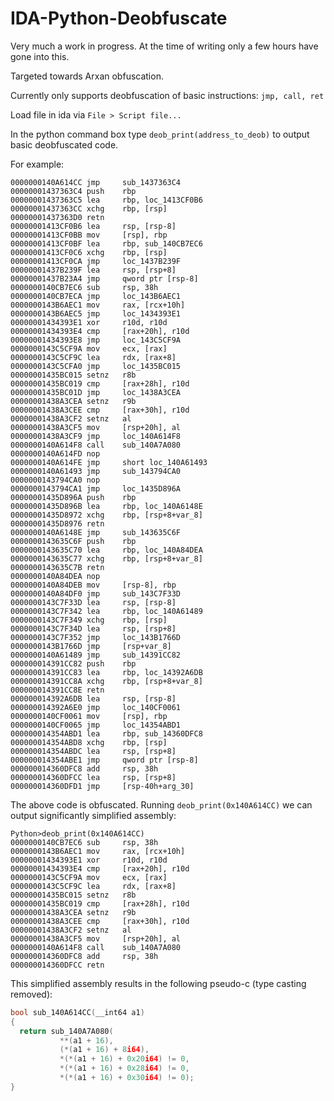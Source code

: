 # IDA-Python-Deobfuscate  
  
Very much a work in progress. At the time of writing only a few hours have gone into this.

Targeted towards Arxan obfuscation.

Currently only supports deobfuscation of basic instructions: `jmp, call, ret`

Load file in ida via `File > Script file...`

In the python command box type `deob_print(address_to_deob)` to output basic deobfuscated code.


For example:
```
0000000140A614CC jmp     sub_1437363C4
00000001437363C4 push    rbp
00000001437363C5 lea     rbp, loc_1413CF0B6
00000001437363CC xchg    rbp, [rsp]
00000001437363D0 retn
00000001413CF0B6 lea     rsp, [rsp-8]
00000001413CF0BB mov     [rsp], rbp
00000001413CF0BF lea     rbp, sub_140CB7EC6
00000001413CF0C6 xchg    rbp, [rsp]
00000001413CF0CA jmp     loc_1437B239F
00000001437B239F lea     rsp, [rsp+8]
00000001437B23A4 jmp     qword ptr [rsp-8]
0000000140CB7EC6 sub     rsp, 38h
0000000140CB7ECA jmp     loc_143B6AEC1
0000000143B6AEC1 mov     rax, [rcx+10h]
0000000143B6AEC5 jmp     loc_1434393E1
00000001434393E1 xor     r10d, r10d
00000001434393E4 cmp     [rax+20h], r10d
00000001434393E8 jmp     loc_143C5CF9A
0000000143C5CF9A mov     ecx, [rax]
0000000143C5CF9C lea     rdx, [rax+8]
0000000143C5CFA0 jmp     loc_1435BC015
00000001435BC015 setnz   r8b
00000001435BC019 cmp     [rax+28h], r10d
00000001435BC01D jmp     loc_1438A3CEA
00000001438A3CEA setnz   r9b
00000001438A3CEE cmp     [rax+30h], r10d
00000001438A3CF2 setnz   al
00000001438A3CF5 mov     [rsp+20h], al
00000001438A3CF9 jmp     loc_140A614F8
0000000140A614F8 call    sub_140A7A080
0000000140A614FD nop
0000000140A614FE jmp     short loc_140A61493
0000000140A61493 jmp     sub_143794CA0
0000000143794CA0 nop
0000000143794CA1 jmp     loc_1435D896A
00000001435D896A push    rbp
00000001435D896B lea     rbp, loc_140A6148E
00000001435D8972 xchg    rbp, [rsp+8+var_8]
00000001435D8976 retn
0000000140A6148E jmp     sub_143635C6F
0000000143635C6F push    rbp
0000000143635C70 lea     rbp, loc_140A84DEA
0000000143635C77 xchg    rbp, [rsp+8+var_8]
0000000143635C7B retn
0000000140A84DEA nop
0000000140A84DEB mov     [rsp-8], rbp
0000000140A84DF0 jmp     sub_143C7F33D
0000000143C7F33D lea     rsp, [rsp-8]
0000000143C7F342 lea     rbp, loc_140A61489
0000000143C7F349 xchg    rbp, [rsp]
0000000143C7F34D lea     rsp, [rsp+8]
0000000143C7F352 jmp     loc_143B1766D
0000000143B1766D jmp     [rsp+var_8]
0000000140A61489 jmp     sub_14391CC82
000000014391CC82 push    rbp
000000014391CC83 lea     rbp, loc_14392A6DB
000000014391CC8A xchg    rbp, [rsp+8+var_8]
000000014391CC8E retn
000000014392A6DB lea     rsp, [rsp-8]
000000014392A6E0 jmp     loc_140CF0061
0000000140CF0061 mov     [rsp], rbp
0000000140CF0065 jmp     loc_14354ABD1
000000014354ABD1 lea     rbp, sub_14360DFC8
000000014354ABD8 xchg    rbp, [rsp]
000000014354ABDC lea     rsp, [rsp+8]
000000014354ABE1 jmp     qword ptr [rsp-8]
000000014360DFC8 add     rsp, 38h
000000014360DFCC lea     rsp, [rsp+8]
000000014360DFD1 jmp     [rsp-40h+arg_30]
```

The above code is obfuscated. Running `deob_print(0x140A614CC)` we can output significantly simplified assembly:

```
Python>deob_print(0x140A614CC)
0000000140CB7EC6 sub     rsp, 38h
0000000143B6AEC1 mov     rax, [rcx+10h]
00000001434393E1 xor     r10d, r10d
00000001434393E4 cmp     [rax+20h], r10d
0000000143C5CF9A mov     ecx, [rax]
0000000143C5CF9C lea     rdx, [rax+8]
00000001435BC015 setnz   r8b
00000001435BC019 cmp     [rax+28h], r10d
00000001438A3CEA setnz   r9b
00000001438A3CEE cmp     [rax+30h], r10d
00000001438A3CF2 setnz   al
00000001438A3CF5 mov     [rsp+20h], al
0000000140A614F8 call    sub_140A7A080
000000014360DFC8 add     rsp, 38h
000000014360DFCC retn
```

This simplified assembly results in the following pseudo-c (type casting removed):

```c
bool sub_140A614CC(__int64 a1)
{
  return sub_140A7A080(
           **(a1 + 16),
           (*(a1 + 16) + 8i64),
           *(*(a1 + 16) + 0x20i64) != 0,
           *(*(a1 + 16) + 0x28i64) != 0,
           *(*(a1 + 16) + 0x30i64) != 0);
}
```
